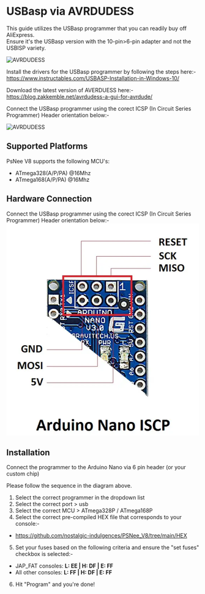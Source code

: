 # USBasp via AVRDUDESS

This guide utilizes the USBasp programmer that you can readily buy off AliExpress.  
Ensure it's the USBasp version with the 10-pin>6-pin adapter and not the USBISP variety.  

![AVRDUDESS](images/AVERDUDESS.png)  

Install the drivers for the USBasp programmer by following the steps here:-  
https://www.instructables.com/USBASP-Installation-in-Windows-10/

Download the latest version of AVERDUESS here:-  
https://blog.zakkemble.net/avrdudess-a-gui-for-avrdude/  

Connect the USBasp programmer using the corect ICSP (In Circuit Series Programmer) Header orientation below:-
  
![AVRDUDESS](images/AVERDUDESS.png)

## Supported Platforms
PsNee V8 supports the following MCU's:  
- ATmega328(A/P/PA) @16Mhz  
- ATmega168(A/P/PA) @16Mhz

## Hardware Connection  
Connect the USBasp programmer using the corect ICSP (In Circuit Series Programmer) Header orientation below:-
![AVRDUDESS](images/ICSP.png)

## Installation
Connect the programmer to the Arduino Nano via 6 pin header (or your custom chip)

Please follow the sequence in the diagram above.
1. Select the correct programmer in the dropdown list
2. Select the correct port > usb
3. Select the correct MCU > ATmega328P / ATmega168P
4. Select the correct pre-compiled HEX file that corresponds to your console:-
- https://github.com/nostalgic-indulgences/PSNee_V8/tree/main/HEX
5. Set your fuses based on the following criteria and ensure the "set fuses" checkbox is selected:- 
- JAP_FAT consoles: **L: EE | H: DF | E: FF**  
- All other consoles: **L: FF | H: DF | E: FF**
6. Hit "Program" and you're done!
